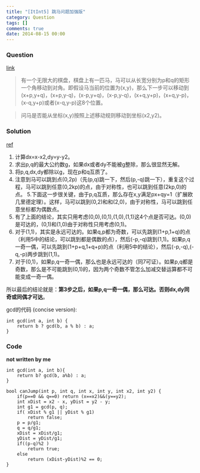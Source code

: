```yaml
---
title: "[ItInt5] 跳马问题加强版"
category: Question
tags: []
comments: true
date: 2014-08-15 00:00
---
```



### Question 

[link](http://www.itint5.com/oj/#12)

> 有一个无限大的棋盘，棋盘上有一匹马，马可以从长宽分别为p和q的矩形一个角移动到对角。即假设马当前的位置为(x,y)，那么下一步可以移动到(x+p,y+q)，(x+p,y-q)，(x-p,y+q)，(x-p,y-q)，(x+q,y+p)，(x+q,y-p)，(x-q,y+p)或者(x-q,y-p)这8个位置。

> 问马是否能从坐标(x,y)按照上述移动规则移动到坐标(x2,y2)。

### Solution

[ref](http://www.itint5.com/discuss/16/%E8%B7%B3%E9%A9%AC%E9%97%AE%E9%A2%98%E5%8A%A0%E5%BC%BA%E7%89%88)

1. 计算dx=x-x2,dy=y-y2。
2. 求出p,q的最大公约数g，如果dx或者dy不能被g整除，那么很显然无解。
3. 将p,q,dx,dy都除以g，现在p和q互质了。
4. 注意到马可以跳到点(0,2p)（先(p,q)跳一下，然后(p,-q)跳一下），重复这个过程，马可以跳到任意(0,2kp)的点，由于对称性，也可以跳到任意(2kp,0)的点。 
5.下面这一步很关键，由于p,q互质，那么存在x,y满足px+qy=1（扩展欧几里德定理）。这样，马可以跳到(0,2)和和(2,0)，由于对称性，马可以跳到任意坐标都为偶数点。
6. 有了上面的结论，其实只用考虑(0,0),(0,1),(1,0),(1,1)这4个点是否可达。(0,0)是可达的，(0,1)和(1,0)由于对称性只用考虑(0,1)。
7. 对于(1,1)，其实是永远可达的。如果q,p都为奇数，可以先跳到(1+p,1+q)的点（利用5中的结论，可以跳到都是偶数的点），然后(-p,-q)跳到(1,1)。如果p,q一奇一偶，可以先跳到(1+p+q,1+q+p)的点（利用5中的结论），然后(-p,-q),(-q,-p)两步跳到(1,1)。
8. 对于(0,1)，如果p,q一奇一偶，那么也是永远可达的（同7可证）。如果p,q都是奇数，那么是不可能跳到(0,1)的，因为两个奇数不管怎么加减交替运算都不可能变成一奇一偶。

所以最后的结论就是：__第3步之后，如果p,q一奇一偶，那么可达。否则dx,dy同奇或同偶才可达__。

gcd的代码 (concise version):

	int gcd(int a, int b) {
		return b ? gcd(b, a % b) : a;
	}

### Code

__not written by me__

	int gcd(int a, int b){
	    return b? gcd(b, a%b) : a;
	}
    
	bool canJump(int p, int q, int x, int y, int x2, int y2) {
	    if(p==0 && q==0) return (x==x2)&&(y==y2);
	    int xDist = x2 - x, yDist = y2 - y;
	    int g1 = gcd(p, q);
	    if( xDist % g1 || yDist % g1) 
            return false;
	    p = p/g1;
	    q = q/g1;
	    xDist = xDist/g1;
	    yDist = yDist/g1;
	    if((p-q)%2 ) 
            return true;
	    else 
            return (xDist-yDist)%2 == 0;
	}
